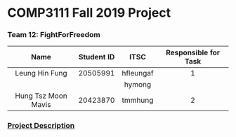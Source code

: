 # COMP3111 Fall 2019 Project

### Team 12: FightForFreedom

| Name | Student ID | ITSC | Responsible for Task |
|:----:|:----------:|:----:|:--------------------:|
| Leung Hin Fung | 20505991   | hfleungaf | 1 |
|  |  | hymong |  |
| Hung Tsz Moon Mavis | 20423870  | tmmhung | 2 |

### [Project Description](https://github.com/khwang0/2019F-COMP3111/blob/master/readme.md)

